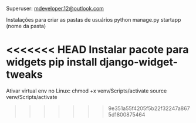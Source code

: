 Superuser: mdeveloper.12@outlook.com

Instalações para criar as pastas de usuários
python manage.py startapp (nome da pasta)

<<<<<<< HEAD
Instalar pacote para widgets 
pip install django-widget-tweaks
=======
Ativar virtual env no Linux: 
chmod +x venv/Scripts/activate
source venv/Scripts/activate
>>>>>>> 9e351a55f4205f5b22f32247a8675d1800875464
